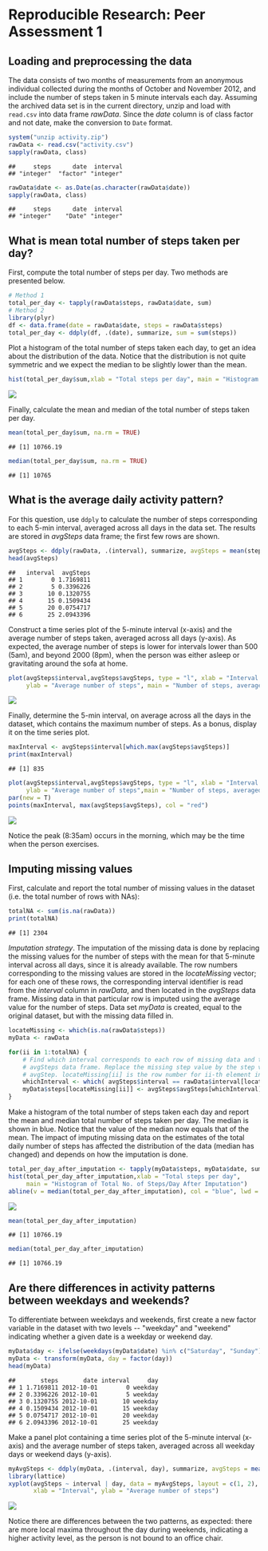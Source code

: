 # Reproducible Research: Peer Assessment 1


## Loading and preprocessing the data
The data consists of two months of measurements from an anonymous individual collected during the months of October and November 2012, and include the number of steps taken in 5 minute intervals each day.
Assuming the archived data set is in the current directory, unzip and load with `read.csv` into data frame *rawData*. Since the *date* column is of class factor and not date, make the conversion to `Date` format.

```r
system("unzip activity.zip")
rawData <- read.csv("activity.csv")
sapply(rawData, class)
```

```
##     steps      date  interval 
## "integer"  "factor" "integer"
```

```r
rawData$date <- as.Date(as.character(rawData$date))
sapply(rawData, class)
```

```
##     steps      date  interval 
## "integer"    "Date" "integer"
```


## What is mean total number of steps taken per day?
First, compute the total number of steps per day. Two methods are presented below.

```r
# Method 1
total_per_day <- tapply(rawData$steps, rawData$date, sum)
# Method 2
library(plyr)
df <- data.frame(date = rawData$date, steps = rawData$steps)
total_per_day <- ddply(df, .(date), summarize, sum = sum(steps))
```
Plot a histogram of the total number of steps taken each day, to get an idea about the distribution of the data. Notice that the distribution is not quite symmetric and we expect the median to be slightly lower than the mean.

```r
hist(total_per_day$sum,xlab = "Total steps per day", main = "Histogram of Total Number of Steps per Day")
```

![](PA1_template_files/figure-html/unnamed-chunk-3-1.png) 

Finally, calculate the mean and median of the total number of steps taken per day.

```r
mean(total_per_day$sum, na.rm = TRUE)
```

```
## [1] 10766.19
```

```r
median(total_per_day$sum, na.rm = TRUE)
```

```
## [1] 10765
```


## What is the average daily activity pattern?
For this question, use `ddply` to calculate the number of steps corresponding to each 5-min interval, averaged across all days in the data set. The results are stored in *avgSteps* data frame; the first few rows are shown.

```r
avgSteps <- ddply(rawData, .(interval), summarize, avgSteps = mean(steps, na.rm =TRUE))
head(avgSteps)
```

```
##   interval  avgSteps
## 1        0 1.7169811
## 2        5 0.3396226
## 3       10 0.1320755
## 4       15 0.1509434
## 5       20 0.0754717
## 6       25 2.0943396
```
Construct a time series plot of the 5-minute interval (x-axis) and the average number of steps taken, averaged across all days (y-axis). As expected, the average number of steps is lower for intervals lower than 500 (5am), and beyond 2000 (8pm), when the person was either asleep or gravitating around the sofa at home.  

```r
plot(avgSteps$interval,avgSteps$avgSteps, type = "l", xlab = "Interval Number", 
     ylab = "Average number of steps", main = "Number of steps, averaged across all days")
```

![](PA1_template_files/figure-html/unnamed-chunk-6-1.png) 

Finally, determine the 5-min interval, on average across all the days in the dataset, which contains the maximum number of steps. As a bonus, display it on the time series plot.

```r
maxInterval <- avgSteps$interval[which.max(avgSteps$avgSteps)]
print(maxInterval)
```

```
## [1] 835
```

```r
plot(avgSteps$interval,avgSteps$avgSteps, type = "l", xlab = "Interval Number", 
     ylab = "Average number of steps",main = "Number of steps, averaged across all days")
par(new = T)
points(maxInterval, max(avgSteps$avgSteps), col = "red")
```

![](PA1_template_files/figure-html/unnamed-chunk-7-1.png) 

Notice the peak (8:35am) occurs in the morning, which may be the time when the person exercises.

## Imputing missing values
First, calculate and report the total number of missing values in the dataset (i.e. the total number of rows with NAs): 

```r
totalNA <- sum(is.na(rawData))
print(totalNA)
```

```
## [1] 2304
```

*Imputation strategy*. The imputation of the missing data is done by replacing the missing values for the number of steps with the mean for that 5-minute interval across all days, since it is already available. The row numbers corresponding to the missing values are stored in the *locateMissing* vector; for each one of these rows, the corresponding interval identifier is read from the *interval* column in *rawData*, and then located in the *avgSteps* data frame. Missing data in that particular row is imputed using the average value for the number of steps. Data set *myData* is created, equal to the original dataset, but with the missing data filled in.

```r
locateMissing <- which(is.na(rawData$steps))
myData <- rawData

for(ii in 1:totalNA) {
    # Find which interval corresponds to each row of missing data and then locate it in the 
    # avgSteps data frame. Replace the missing step value by the step value in the same row in 
    # avgStep. locateMissing[ii] is the row number for ii-th element in the NA list.
    whichInterval <- which( avgSteps$interval == rawData$interval[locateMissing[ii]])
    myData$steps[locateMissing[ii]] <- avgSteps$avgSteps[whichInterval] 
}
```
    
Make a histogram of the total number of steps taken each day and report the mean and median total number of steps taken per day. The median is shown in blue. Notice that the value of the median now equals that of the mean. The impact of imputing missing data on the estimates of the total daily number of steps has affected the distribution of the data (median has changed) and depends on how the imputation is done.

```r
total_per_day_after_imputation <- tapply(myData$steps, myData$date, sum)
hist(total_per_day_after_imputation,xlab = "Total steps per day", 
     main = "Histogram of Total No. of Steps/Day After Imputation")
abline(v = median(total_per_day_after_imputation), col = "blue", lwd = 2)
```

![](PA1_template_files/figure-html/unnamed-chunk-10-1.png) 

```r
mean(total_per_day_after_imputation)
```

```
## [1] 10766.19
```

```r
median(total_per_day_after_imputation)
```

```
## [1] 10766.19
```


## Are there differences in activity patterns between weekdays and weekends?
To differentiate between weekdays and weekends, first create a new factor variable in the dataset with two levels -- "weekday" and "weekend" indicating whether a given date is a weekday or weekend day.

```r
myData$day <- ifelse(weekdays(myData$date) %in% c("Saturday", "Sunday"), "weekend","weekday")
myData <- transform(myData, day = factor(day))
head(myData)
```

```
##       steps       date interval     day
## 1 1.7169811 2012-10-01        0 weekday
## 2 0.3396226 2012-10-01        5 weekday
## 3 0.1320755 2012-10-01       10 weekday
## 4 0.1509434 2012-10-01       15 weekday
## 5 0.0754717 2012-10-01       20 weekday
## 6 2.0943396 2012-10-01       25 weekday
```

Make a panel plot containing a time series plot of the 5-minute interval (x-axis) and the average number of steps taken, averaged across all weekday days or weekend days (y-axis).

```r
myAvgSteps <- ddply(myData, .(interval, day), summarize, avgSteps = mean(steps))
library(lattice)
xyplot(avgSteps ~ interval | day, data = myAvgSteps, layout = c(1, 2), type ="l", 
       xlab = "Interval", ylab = "Average number of steps")
```

![](PA1_template_files/figure-html/unnamed-chunk-12-1.png) 

Notice there are differences between the two patterns, as expected: there are more local maxima throughout the day during weekends, indicating a higher activity level, as the person is not bound to an office chair.
